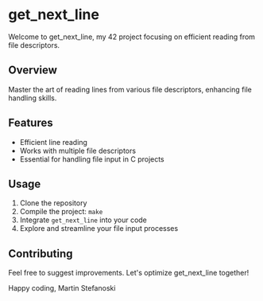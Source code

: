 # get_next_line

Welcome to get_next_line, my 42 project focusing on efficient reading from file descriptors.

## Overview
Master the art of reading lines from various file descriptors, enhancing file handling skills.

## Features
- Efficient line reading
- Works with multiple file descriptors
- Essential for handling file input in C projects

## Usage
1. Clone the repository
2. Compile the project: `make`
3. Integrate `get_next_line` into your code
4. Explore and streamline your file input processes

## Contributing
Feel free to suggest improvements. Let's optimize get_next_line together!

Happy coding,
Martin Stefanoski
